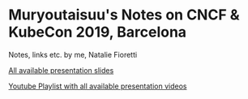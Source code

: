 # Muryoutaisuu's Notes on CNCF & KubeCon 2019, Barcelona

Notes, links etc. by me, Natalie Fioretti

[All available presentation slides](https://kccnceu19.sched.com/list/descriptions/)

[Youtube Playlist with all available presentation videos](https://www.youtube.com/playlist?list=PLj6h78yzYM2PpmMAnvpvsnR4c27wJePh3)
